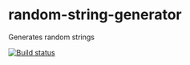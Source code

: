 # random-string-generator 
Generates random strings

[![Build status](https://dev.azure.com/know-where/random-string-generator/_apis/build/status/random-string-generator)](https://dev.azure.com/know-where/random-string-generator/_build/latest?definitionId=1)
